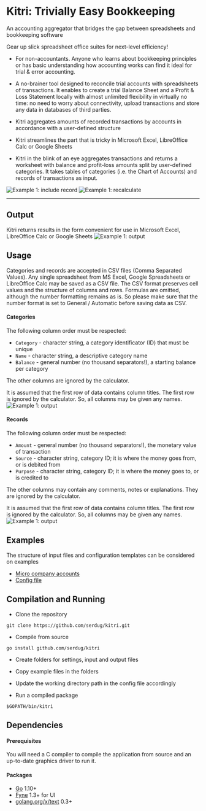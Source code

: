 # Kitri: Trivially Easy Bookkeeping

An accounting aggregator that bridges the gap between spreadsheets and bookkeeping software

Gear up slick spreadsheet office suites for next-level efficiency!

* For non-accountants. Anyone who learns about bookkeeping principles or has basic understanding how accounting works can find it ideal for trial & error accounting.

* A no-brainer tool designed to reconcile trial accounts with spreadsheets of transactions. It enables to create a trial Balance Sheet and a Profit & Loss Statement locally with almost unlimited flexibility in virtually no time: no need to worry about connectivity, upload transactions and store any data in databases of third parties. 

* Kitri aggregates amounts of recorded transactions by accounts in accordance with a user-defined structure

* Kitri streamlines the part that is tricky in Microsoft Excel, LibreOffice Calc or Google Sheets 

* Kitri in the blink of an eye aggregates transactions and returns a worksheet with balance and profit-loss amounts split by user-defined categories. It takes tables of categories (i.e. the Chart of Accounts) and records of transactions as input.

![Example 1: include record](https://github.com/serdug/kitri/blob/master/examples/kitri_example_include.png)
![Example 1: recalculate](https://github.com/serdug/kitri/blob/master/examples/kitri_example_recalc.png)

***

## Output

Kitri returns results in the form convenient for use in Microsoft Excel, LibreOffice Calc or Google Sheets
![Example 1: output](https://github.com/serdug/kitri/blob/master/examples/kitri_example_output.png)


## Usage

Categories and records are accepted in CSV files (Comma Separated Values). Any single spreadsheet from MS Excel, Google Spreadsheets or LibreOffice Calc may be saved as a CSV file. The CSV format preserves cell values and the structure of columns and rows. Formulas are omitted, although the number formatting remains as is. So please make sure that the number format is set to General / Automatic before saving data as CSV.


#### Categories

The following column order must be respected:

* `Category` - character string, a category identificator (ID) that must be unique 
* `Name` - character string, a descriptive category name
* `Balance` - general number (no thousand separators!), a starting balance per category

The other columns are ignored by the calculator. 

It is assumed that the first row of data contains column titles. The first row is ignored by the calculator. So, all columns may be given any names.
![Example 1: output](https://github.com/serdug/kitri/blob/master/examples/kitri_example_input-assets.png)


#### Records

The following column order must be respected:

* `Amount` - general number (no thousand separators!), the monetary value of transaction 
* `Source` - character string, category ID; it is where the money goes from, or is debited from
* `Purpose` - character string, category ID; it is where the money goes to, or is credited to 

The other columns may contain any comments, notes or explanations. They are ignored by the calculator.

It is assumed that the first row of data contains column titles. The first row is ignored by the calculator. So, all columns may be given any names.
![Example 1: output](https://github.com/serdug/kitri/blob/master/examples/kitri_example_input-records.png)


## Examples

The structure of input files and configuration templates can be considered on examples

* [Micro company accounts](https://github.com/serdug/kitri/blob/master/examples/small-no-vat)
* [Config file](https://github.com/serdug/kitri/blob/master/examples/template-ex1.yaml)


## Compilation and Running

* Clone the repository

```
git clone https://github.com/serdug/kitri.git
```

* Compile from source

```
go install github.com/serdug/kitri
```

* Create folders for settings, input and output files

* Copy example files in the folders

* Update the working directory path in the config file accordingly

* Run a compiled package

```
$GOPATH/bin/kitri
```


## Dependencies

#### Prerequisites

You will need a C compiler to compile the application from source and an up-to-date graphics driver to run it.

#### Packages

* [Go](https://go.googlesource.com/go) 1.10+
* [Fyne](https://github.com/fyne-io/fyne) 1.3+ for UI
* [golang.org/x/text](https://github.com/golang/text) 0.3+
